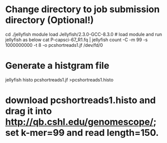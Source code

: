 # Change directory to job submission directory (Optional!)
cd ./jellyfish
module load Jellyfish/2.3.0-GCC-8.3.0   # load module and run jellyfish as below
cat P-capsci-67_R1.fq | jellyfish count -C -m 99 -s 1000000000 -t 8 -o pcshortreads1.jf /dev/fd/0

# Generate  a histgram file
jellyfish histo pcshortreads1.jf >pcshortreads1.histo 
# download pcshortreads1.histo and drag it into http://qb.cshl.edu/genomescope/; set k-mer=99 and read length=150.
